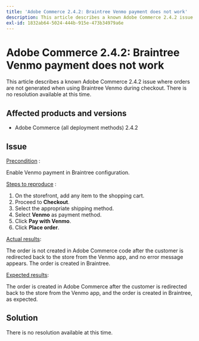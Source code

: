 ```yaml
---
title: 'Adobe Commerce 2.4.2: Braintree Venmo payment does not work'
description: This article describes a known Adobe Commerce 2.4.2 issue where orders are not generated when using Braintree Venmo during checkout. There is no resolution available at this time.
exl-id: 1832ab64-5024-444b-915e-473b34979a6e
---
```

# Adobe Commerce 2.4.2: Braintree Venmo payment does not work

This article describes a known Adobe Commerce 2.4.2 issue where orders are not generated when using Braintree Venmo during checkout. There is no resolution available at this time.

## Affected products and versions

* Adobe Commerce (all deployment methods) 2.4.2

## Issue

 <u>Precondition</u> :

Enable Venmo payment in Braintree configuration.

 <u>Steps to reproduce</u> :

1. On the storefront, add any item to the shopping cart.
1. Proceed to **Checkout**.
1. Select the appropriate shipping method.
1. Select **Venmo** as payment method.
1. Click **Pay with Venmo**.
1. Click **Place order**.

 <u>Actual results</u>:

 The order is not created in Adobe Commerce code after the customer is redirected back to the store from the Venmo app, and no error message appears. The order is created in Braintree.

 <u>Expected results</u>:

 The order is created in Adobe Commerce after the customer is redirected back to the store from the Venmo app, and the order is created in Braintree, as expected.

## Solution

There is no resolution available at this time.
